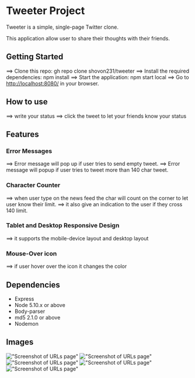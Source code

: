# Tweeter Project

Tweeter is a simple, single-page Twitter clone.

This application allow user to share their thoughts with their friends.

## Getting Started

==> Clone this repo: gh repo clone shovon231/tweeter
==> Install the required dependencies: npm install
==> Start the application: npm start local
==> Go to <http://localhost:8080/> in your browser.

## How to use

==> write your status
==> click the tweet to let your friends know your status

## Features

### Error Messages

==> Error message will pop up if user tries to send empty tweet.
==> Error message will popup if user tries to tweet more than 140 char tweet.

### Character Counter

==> when user type on the news feed the char will count on the corner to let user know their limit.
==> it also give an indication to the user if they cross 140 limit.

### Tablet and Desktop Responsive Design

==> it supports the mobile-device layout and desktop layout

### Mouse-Over icon

==> if user hover over the icon it changes the color

## Dependencies

- Express
- Node 5.10.x or above
- Body-parser
- md5 2.1.0 or above
- Nodemon

## Images

!["Screenshot of URLs page"](https://github.com/lighthouse-labs/tweeter/blob/master/docs/home.png?raw=true)
!["Screenshot of URLs page"](https://github.com/lighthouse-labs/tweeter/blob/master/docs/error1.png?raw=true)
!["Screenshot of URLs page"](https://github.com/lighthouse-labs/tweeter/blob/master/docs/error2.png?raw=true)
!["Screenshot of URLs page"](https://github.com/lighthouse-labs/tweeter/blob/master/docs/tweet.png?raw=true)
!["Screenshot of URLs page"](https://github.com/lighthouse-labs/tweeter/blob/master/docs/responsive.png?raw=true)
